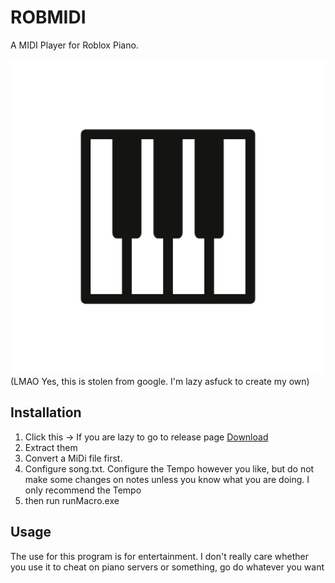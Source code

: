# ROBMIDI
A MIDI Player for Roblox Piano.

![RobMIDI](https://github.com/Komiscan/ROBMIDI/blob/main/playpiano.png)
(LMAO Yes, this is stolen from google. I'm lazy asfuck to create my own)

## Installation
1. Click this -> If you are lazy to go to release page [Download](https://github.com/Komiscan/ROBMIDI/releases/download/1.0/RobMIDI.zip)
2. Extract them
3. Convert a MiDi file first.
4. Configure song.txt. Configure the Tempo however you like, but do not make some changes on notes unless you know what you are doing. I only recommend the Tempo
5. then run runMacro.exe

## Usage
The use for this program is for entertainment. I don't really care whether you use it to cheat on piano servers or something, go do whatever you want
